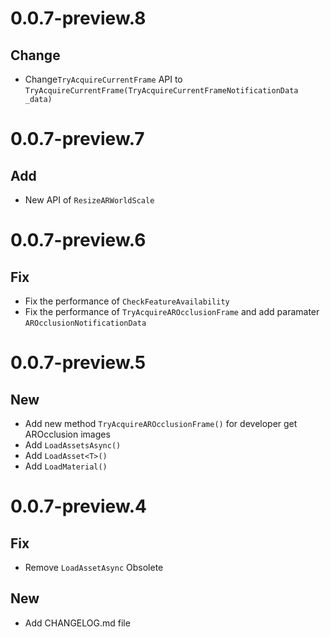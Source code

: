 # 0.0.7-preview.8
## Change

-  Change`TryAcquireCurrentFrame` API to `TryAcquireCurrentFrame(TryAcquireCurrentFrameNotificationData _data)`

# 0.0.7-preview.7
## Add
- New API of `ResizeARWorldScale`

# 0.0.7-preview.6
## Fix
- Fix the performance of `CheckFeatureAvailability`
- Fix the performance of `TryAcquireAROcclusionFrame` and add paramater `AROcclusionNotificationData`

# 0.0.7-preview.5

## New
- Add new method `TryAcquireAROcclusionFrame()` for developer get AROcclusion images 
- Add `LoadAssetsAsync()`
- Add `LoadAsset<T>()`
- Add `LoadMaterial()`

# 0.0.7-preview.4
## Fix
- Remove `LoadAssetAsync` Obsolete
  
## New
- Add CHANGELOG.md file

